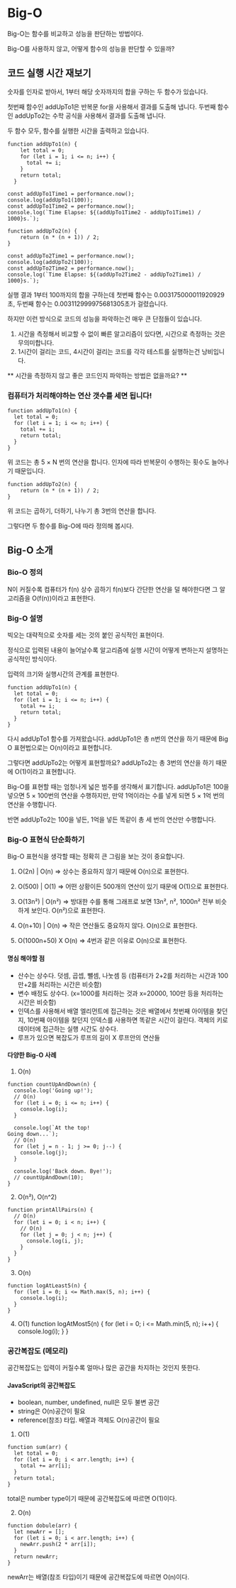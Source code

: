 # Big-O

Big-O는 함수를 비교하고 성능을 판단하는 방법이다.

Big-O를 사용하지 않고, 어떻게 함수의 성능을 판단할 수 있을까?

## 코드 실행 시간 재보기

숫자를 인자로 받아서, 1부터 해당 숫자까지의 합을 구하는 두 함수가 있습니다.

첫번째 함수인 addUpTo1은 반복문 for을 사용해서 결과를 도출해 냅니다.
두번째 함수인 addUpTo2는 수학 공식을 사용해서 결과를 도출해 냅니다.

두 함수 모두, 함수를 실행한 시간을 출력하고 있습니다.

```
function addUpTo1(n) {
    let total = 0;
    for (let i = 1; i <= n; i++) {
      total += i;
    }
    return total;
  }

const addUpTo1Time1 = performance.now();
console.log(addUpTo1(100));
const addUpTo1Time2 = performance.now();
console.log(`Time Elapse: ${(addUpTo1Time2 - addUpTo1Time1) / 1000}s.`);

function addUpTo2(n) {
    return (n * (n + 1)) / 2;
}

const addUpTo2Time1 = performance.now();
console.log(addUpTo2(100));
const addUpTo2Time2 = performance.now();
console.log(`Time Elapse: ${(addUpTo2Time2 - addUpTo2Time1) / 1000}s.`);
```

실행 결과 1부터 100까지의 합을 구하는데 첫번째 함수는 0.003175000011920929초, 두번째 함수는 0.003112999975681305초가 걸렸습니다.

하지만 이런 방식으로 코드의 성능을 파악하는건 매우 큰 단점들이 있습니다.

1. 시간을 측정해서 비교할 수 없이 빠른 알고리즘이 있다면, 시간으로 측정하는 것은 무의미합니다.
2. 1시간이 걸리는 코드, 4시간이 걸리는 코드를 각각 테스트를 실행하는건 낭비입니다.

** 시간을 측정하지 않고 좋은 코드인지 파악하는 방법은 없을까요? **

### 컴퓨터가 처리해야하는 연산 갯수를 세면 됩니다!

```
function addUpTo1(n) {
  let total = 0;
  for (let i = 1; i <= n; i++) {
    total += i;
    return total;
  }
}
```

위 코드는 총 5 × N 번의 연산을 합니다. 인자에 따라 반복문이 수행하는 횟수도 늘어나기 때문입니다.

```
function addUpTo2(n) {
    return (n * (n + 1)) / 2;
}
```

위 코드는 곱하기, 더하기, 나누기 총 3번의 연산을 합니다.

그렇다면 두 함수를 Big-O에 따라 정의해 봅시다.

## Big-O 소개

### Bio-O 정의

N이 커질수록 컴퓨터가 f(n) 상수 곱하기 f(n)보다 간단한 연산을 덜 해야한다면 그 알고리즘을 O(f(n))이라고 표현한다.

### Big-O 설명

빅오는 대략적으로 숫자를 세는 것의 붙인 공식적인 표현이다.

정식으로 입력된 내용이 늘어날수록 알고리즘에 실행 시간이 어떻게 변하는지 설명하는 공식적인 방식이다.

입력의 크기와 실행시간의 관계를 표현한다.

```
function addUpTo1(n) {
  let total = 0;
  for (let i = 1; i <= n; i++) {
    total += i;
    return total;
  }
}
```

다시 addUpTo1 함수를 가져왔습니다. addUpTo1은 총 n번의 연산을 하기 때문에 Big O 표현법으로는 O(n)이라고 표현합니다.

그렇다면 addUpTo2는 어떻게 표현할까요? addUpTo2는 총 3번의 연산을 하기 때문에 O(1)이라고 표현합니다.

Big-O를 표현할 때는 엄청나게 넓은 범주를 생각해서 표기합니다. addUpTo1은 100을 넣으면 5 × 100번의 연산을 수행하지만, 만약 1억이라는 수를 넣게 되면 5 × 1억 번의 연산을 수행합니다.

반면 addUpTo2는 100을 넣든, 1억을 넣든 똑같이 총 세 번의 연산만 수행합니다.

### Big-O 표현식 단순화하기

Big-O 표현식을 생각할 때는 정확히 큰 그림을 보는 것이 중요합니다.

1. O(2n) | O(n)
   ⇒ 상수는 중요하지 않기 때문에 O(n)으로 표현한다.

2. O(500) | O(1)
   ⇒ 어떤 상황이든 500개의 연산이 있기 때문에 O(1)으로 표현한다.

3. O(13n²) | O(n²)
   ⇒ 방대한 수를 통해 그래프로 보면 13n², n², 1000n² 전부 비슷하게 보인다. O(n²)으로 표현한다.

4. O(n+10) | O(n)
   ⇒ 작은 연산들도 중요하지 않다. O(n)으로 표현한다.

5. O(1000n+50) X O(n)
   ⇒ 4번과 같은 이유로 O(n)으로 표현한다.

#### 명심 해야할 점

- 산수는 상수다. 덧셈, 곱셉, 뺄셈, 나눗셈 등 (컴퓨터가 2+2를 처리하는 시간과 100만+2를 처리하는 시간은 비슷함)
- 변수 배정도 상수다. (x=1000를 처리하는 것과 x=20000, 100만 등을 처리하는 시간은 비슷함)
- 인덱스를 사용해서 배열 엘리먼트에 접근하는 것은 배열에서 첫번째 아이템을 찾던지, 10번째 아이템을 찾던지 인덱스를 사용하면 똑같은 시간이 걸린다. 객체의 키로 데이터에 접근하는 실행 시간도 상수다.
- 루프가 있으면 복잡도가 루프의 길이 X 루프안의 연산들

#### 다양한 Big-O 사례

1. O(n)

```
function countUpAndDown(n) {
  console.log('Going up!');
  // O(n)
  for (let i = 0; i <= n; i++) {
    console.log(i);
  }

  console.log(`At the top!
Going down...`);
  // O(n)
  for (let j = n - 1; j >= 0; j--) {
    console.log(j);
  }

  console.log('Back down. Bye!');
  // countUpAndDown(10);
}
```

2. O(n²), O(n^2)

```
function printAllPairs(n) {
  // O(n)
  for (let i = 0; i < n; i++) {
    // O(n)
    for (let j = 0; j < n; j++) {
      console.log(i, j);
    }
  }
}
```

3. O(n)

```
function logAtLeast5(n) {
  for (let i = 0; i <= Math.max(5, n); i++) {
    console.log(i);
  }
}
```

4. O(1)
   function logAtMost5(n) {
   for (let i = 0; i <= Math.min(5, n); i++) {
   console.log(i);
   }
   }

### 공간복잡도 (메모리)

공간복잡도는 입력이 커질수록 얼마나 많은 공간을 차지하는 것인지 뜻한다.

#### JavaScript의 공간복잡도

- boolean, number, undefined, null은 모두 불변 공간
- string은 O(n)공간이 필요
- reference(참조) 타입. 배열과 객체도 O(n)공간이 필요

1. O(1)

```
function sum(arr) {
  let total = 0;
  for (let i = 0; i < arr.length; i++) {
    total += arr[i];
  }
  return total;
}
```

total은 number type이기 때문에 공간복잡도에 따르면 O(1)이다.

2. O(n)

```
function dobule(arr) {
  let newArr = [];
  for (let i = 0; i < arr.length; i++) {
    newArr.push(2 * arr[i]);
  }
  return newArr;
}
```

newArr는 배열(참조 타입)이기 때문에 공간복잡도에 따르면 O(n)이다.

